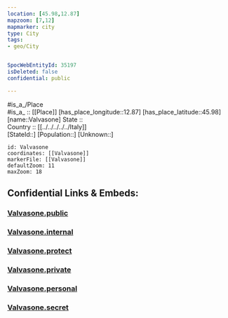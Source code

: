 ```yaml
---
location: [45.98,12.87] 
mapzoom: [7,12] 
mapmarker: city 
type: City
tags:
- geo/City


SpocWebEntityId: 35197
isDeleted: false
confidential: public

---
```

#is_a_/Place  
#is_a_ :: [[Place]] 
[has_place_longitude::12.87] 
[has_place_latitude::45.98] 
[name::Valvasone] 
State ::  
Country :: [[../../../../../Italy]]  
[StateId::] 
[Population::] 
[Unknown::] 


```leaflet
id: Valvasone
coordinates: [[Valvasone]] 
markerFile: [[Valvasone]] 
defaultZoom: 11 
maxZoom: 18
```


## Confidential Links & Embeds: 

### [Valvasone.public](/_public/\Earth\Continent\Europe\Europe~South\Italy\regions~Italy\Friuli-Venezia_Giulia\Pordenone.Province\CityValvasone.public.md) 

### [Valvasone.internal](/_internal/\Earth\Continent\Europe\Europe~South\Italy\regions~Italy\Friuli-Venezia_Giulia\Pordenone.Province\CityValvasone.internal.md) 

### [Valvasone.protect](/_protect/\Earth\Continent\Europe\Europe~South\Italy\regions~Italy\Friuli-Venezia_Giulia\Pordenone.Province\CityValvasone.protect.md) 

### [Valvasone.private](/_private/\Earth\Continent\Europe\Europe~South\Italy\regions~Italy\Friuli-Venezia_Giulia\Pordenone.Province\CityValvasone.private.md) 

### [Valvasone.personal](/_personal/\Earth\Continent\Europe\Europe~South\Italy\regions~Italy\Friuli-Venezia_Giulia\Pordenone.Province\CityValvasone.personal.md) 

### [Valvasone.secret](/_secret/\Earth\Continent\Europe\Europe~South\Italy\regions~Italy\Friuli-Venezia_Giulia\Pordenone.Province\CityValvasone.secret.md)

